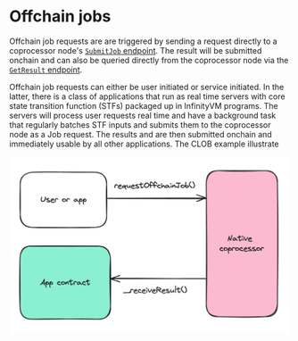 # Offchain jobs

Offchain job requests are are triggered by sending a request directly to a coprocessor node's [`SubmitJob` endpoint](../coprocessor/api.md#coprocessor_nodev1coprocessornodesubmitjob). The result will be submitted onchain and can also be queried directly from the coprocessor node via the [`GetResult` endpoint](../coprocessor/api.md#coprocessor_nodev1coprocessornodegetresult).

Offchain job requests can either be user initiated or service initiated. In the latter, there is a class of applications that run as real time servers with core state transition function (STFs) packaged up in InfinityVM programs. The servers will process user requests real time and have a background task that regularly batches STF inputs and submits them to the coprocessor node as a Job request. The results and are then submitted onchain and immediately usable by all other applications. The CLOB example illustrate

![offchain job request](../assets/offchain-job-request.png)
